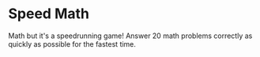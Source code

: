 # Speed Math
Math but it's a speedrunning game! Answer 20 math problems correctly as quickly as possible for the fastest time.
